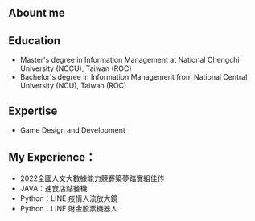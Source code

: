 ## Abount me

## Education
- Master's degree in Information Management at National Chengchi University (NCCU), Taiwan (ROC)
- Bachelor's degree in Information Management from National Central University (NCU), Taiwan (ROC)

## Expertise
- Game Design and Development

## My Experience：
- 2022全國人文大數據能力競賽築夢踏實組佳作
- JAVA：速食店點餐機
- Python：LINE 疫情人流放大鏡
- Python：LINE 財金股票機器人

<!---
chickenmaru/chickenmaru is a ✨ special ✨ repository because its `README.md` (this file) appears on your GitHub profile.
You can click the Preview link to take a look at your changes.
--->
